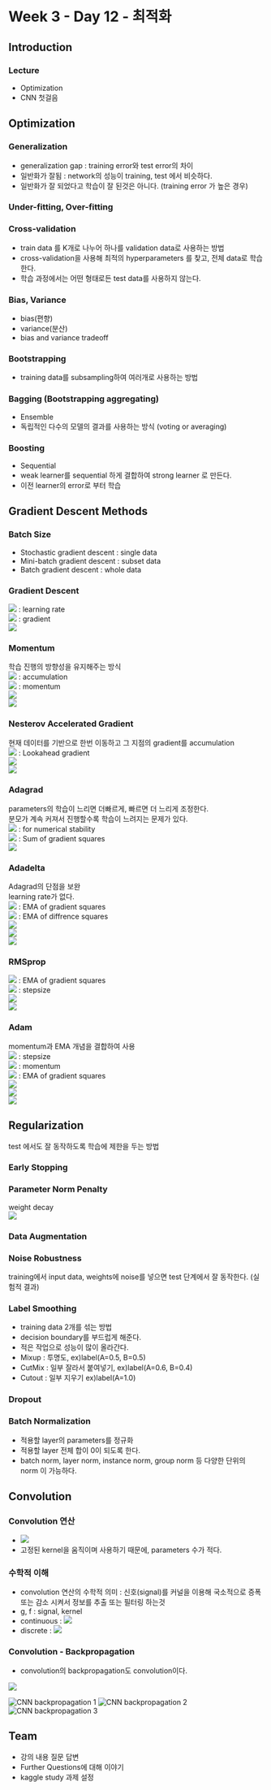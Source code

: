 # Week 3 - Day 12 - 최적화

## Introduction
### Lecture
- Optimization
- CNN 첫걸음

## Optimization

### Generalization
- generalization gap : training error와 test error의 차이
- 일반화가 잘됨 : network의 성능이 training, test 에서 비슷하다.
- 일반화가 잘 되었다고 학습이 잘 된것은 아니다. (training error 가 높은 경우)

### Under-fitting, Over-fitting

### Cross-validation
- train data 를 K개로 나누어 하나를 validation data로 사용하는 방법
- cross-validation을 사용해 최적의 hyperparameters 를 찾고, 전체 data로 학습한다.
- 학습 과정에서는 어떤 형태로든 test data를 사용하지 않는다.

### Bias, Variance
- bias(편향)
- variance(분산)
- bias and variance tradeoff

### Bootstrapping
- training data를 subsampling하여 여러개로 사용하는 방법

### Bagging (Bootstrapping aggregating)
- Ensemble
- 독립적인 다수의 모델의 결과를 사용하는 방식 (voting or averaging)

### Boosting
- Sequential
- weak learner를 sequential 하게 결합하여 strong learner 로 만든다.
- 이전 learner의 error로 부터 학습


## Gradient Descent Methods

### Batch Size
- Stochastic gradient descent : single data
- Mini-batch gradient descent : subset data
- Batch gradient descent : whole data

### Gradient Descent

<img src="https://render.githubusercontent.com/render/math?math=g_t"> : learning rate  
<img src="https://render.githubusercontent.com/render/math?math=\eta"> : gradient  
<img src="https://render.githubusercontent.com/render/math?math=W_{t%2B1}\leftarrow W_t-\eta g_t">

### Momentum
학습 진행의 방향성을 유지해주는 방식  
<img src="https://render.githubusercontent.com/render/math?math=a_{t%2B1}"> : accumulation  
<img src="https://render.githubusercontent.com/render/math?math=\beta"> : momentum  
<img src="https://render.githubusercontent.com/render/math?math=a_{t%2B1}\leftarrow \beta a_t %2B g_t ">
<br>
<img src="https://render.githubusercontent.com/render/math?math=W_{t%2B1}\leftarrow W_t -\eta a_{t%2B1}">

### Nesterov Accelerated Gradient
현재 데이터를 기반으로 한번 이동하고 그 지점의 gradient를 accumulation   
<img src="https://render.githubusercontent.com/render/math?math=\nabla L(W_t-\eta\beta a_t)"> : Lookahead gradient  
<img src="https://render.githubusercontent.com/render/math?math=a_{t%2B1} \leftarrow \beta a_t %2B \nabla L(W_t-\eta\beta a_t)">
<br>
<img src="https://render.githubusercontent.com/render/math?math=W_{t%2B1}\leftarrow W_t-\eta a_{t%2B1}">

### Adagrad
parameters의 학습이 느리면 더빠르게, 빠르면 더 느리게 조정한다.  
분모가 계속 커져서 진행할수록 학습이 느려지는 문제가 있다.  
<img src="https://render.githubusercontent.com/render/math?math=\epsilon"> : for numerical stability  
<img src="https://render.githubusercontent.com/render/math?math=G_t"> : Sum of gradient squares  
<img src="https://render.githubusercontent.com/render/math?math=W_{t%2B1}=W_t-\frac{\eta}{\sqrt{G_t %2B \epsilon}}g_t">

### Adadelta
Adagrad의 단점을 보완  
learning rate가 없다.  
<img src="https://render.githubusercontent.com/render/math?math=G_t"> : EMA of gradient squares  
<img src="https://render.githubusercontent.com/render/math?math=H_t"> : EMA of diffrence squares  
<img src="https://render.githubusercontent.com/render/math?math=G_t=\gamma G_{t-1}%2B(1-\gamma)g^2_t">
<br>
<img src="https://render.githubusercontent.com/render/math?math=W_{t%2B1}=W_t - \frac{\sqrt{H_{t-1}%2B\epsilon}}{G_t%2B\epsilon}g_t">
<br>
<img src="https://render.githubusercontent.com/render/math?math=H_t=\gamma H_{t-1}%2B(1-\gamma)(\Delta W_t)^2">

### RMSprop

<img src="https://render.githubusercontent.com/render/math?math=G_t"> : EMA of gradient squares  
<img src="https://render.githubusercontent.com/render/math?math=\eta"> : stepsize  
<img src="https://render.githubusercontent.com/render/math?math=G_t=\gamma G_{t-1} %2B (1-\gamma)g^2_t">
<br>
<img src="https://render.githubusercontent.com/render/math?math=W_{t%2B1}=W_t - \frac{\eta}{\sqrt{G_t%2B\epsilon}}g_t">

### Adam 
momentum과 EMA 개념을 결합하여 사용    
<img src="https://render.githubusercontent.com/render/math?math=\eta"> : stepsize  
<img src="https://render.githubusercontent.com/render/math?math=m_t"> : momentum  
<img src="https://render.githubusercontent.com/render/math?math=v_t"> : EMA of gradient squares  
<img src="https://render.githubusercontent.com/render/math?math=m_t=\beta_1 m_{t-1}%2B(1-\beta_1)g_t">
<br>
<img src="https://render.githubusercontent.com/render/math?math=v_t=\beta_2 v_{t-1}%2B(1-\beta_2)g^2_t">
<br>
<img src="https://render.githubusercontent.com/render/math?math=W_{t%2B1}=W_t-\frac{\eta}{\sqrt{v_t%2B\epsilon}}\frac{\sqrt{1-\beta^t_2}}{1-\beta^t_1}m_t">

## Regularization
test 에서도 잘 동작하도록 학습에 제한을 두는 방법  

### Early Stopping

### Parameter Norm Penalty
weight decay  
<img src="https://render.githubusercontent.com/render/math?math=\text{total cost=loss}(\mathcal{D} %3B W)%2B\frac{\alpha}{2}{\lVert}W{\rVert}^2_2">

### Data Augmentation

### Noise Robustness
training에서 input data, weights에 noise를 넣으면 test 단계에서 잘 동작한다. (실험적 결과)  

### Label Smoothing
- training data 2개를 섞는 방법  
- decision boundary를 부드럽게 해준다.
- 적은 작업으로 성능이 많이 올라간다.
- Mixup : 투명도, ex)label(A=0.5, B=0.5) 
- CutMix : 일부 잘라서 붙여넣기, ex)label(A=0.6, B=0.4)
- Cutout : 일부 지우기 ex)label(A=1.0)

### Dropout

### Batch Normalization
- 적용할 layer의 parameters를 정규화
- 적용할 layer 전체 합이 0이 되도록 한다.
- batch norm, layer norm, instance norm, group norm 등 다양한 단위의 norm 이 가능하다.


## Convolution 
### Convolution 연산
- <img src="https://render.githubusercontent.com/render/math?math=h_i=\sigma\left(\sum^k_{j=1}V_{j}x_{i %2B j-1} \right)">
- 고정된 kernel을 움직이며 사용하기 때문에, parameters 수가 적다.

### 수학적 이해
- convolution 연산의 수학적 의미 : 신호(signal)를 커널을 이용해 국소적으로 증폭 또는 감소 시켜서 정보를 추출 또는 필터링 하는것
- g, f : signal, kernel
- continuous : <img src="https://render.githubusercontent.com/render/math?math=[f*g](x)=\int_{\mathbb{R}^d}f(z)g(x %2B z)dz=\int_{\mathbb{R}^d}f(x %2B z)g(z)dz=[g*f](x)">
- discrete : <img src="https://render.githubusercontent.com/render/math?math=[f*g](i)=\sum_{a\in\mathbb{Z}^d}f(a)g(i %2B a)=\sum_{a\in\mathbb{Z}^d}f(i %2B a)g(a)=[g*f](i)">

 ### Convolution - Backpropagation
- convolution의 backpropagation도 convolution이다.  
<img src="https://render.githubusercontent.com/render/math?math=\frac{\partial}{\partial x}[f*g](x)=\frac{\partial}{\partial x}\int_{\mathbb{R}^d}f(y)g(x-y)\text{d}y=\int_{\mathbb{R}^d}f(y)\frac{\partial g}{\partial x}(x-y)\text{d}y=[f*g^\prime](x)">

![CNN backpropagation 1](../images/math/cnn_backprop_1.png)
![CNN backpropagation 2](../images/math/cnn_backprop_2.png)
![CNN backpropagation 3](../images/math/cnn_backprop_3.png)

## Team
- 강의 내용 질문 답변
- Further Questions에 대해 이야기
- kaggle study 과제 설정
